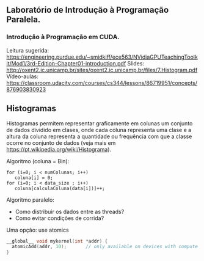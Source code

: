 ## Laboratório de Introdução à Programação Paralela. 
### Introdução à Programação em CUDA.
Leitura sugerida: https://engineering.purdue.edu/~smidkiff/ece563/NVidiaGPUTeachingToolkit/Mod1/3rd-Edition-Chapter01-introduction.pdf
Slides: http://oxent2.ic.unicamp.br/sites/oxent2.ic.unicamp.br/files/7.Histogram.pdf
Vídeo-aulas: https://classroom.udacity.com/courses/cs344/lessons/86719951/concepts/876903830923

## Histogramas
Histogramas permitem representar graficamente em colunas um conjunto de dados dividido em clases, onde cada coluna representa uma clase e a altura da coluna representa a quantidade ou frequência com que a classe ocorre no conjunto de dados (veja mais em https://pt.wikipedia.org/wiki/Histograma).  

Algoritmo (coluna = Bin):
```
for (i=0; i < numColunas; i++)
   coluna[i] = 0;
for (i=0; i < data_size ; i++)
   coluna[calculaColuna(data[i])]++;
```

Algoritmo paralelo:
* Como distribuir os dados entre as threads?
* Como evitar condições de corrida?

Uma opção: use atomics
```C
__global__ void mykernel(int *addr) {
  atomicAdd(addr, 10);       // only available on devices with compute capability 6.x
}
```
